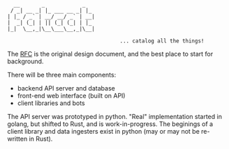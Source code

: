 
      __       _            _   
     / _| __ _| |_ ___ __ _| |_ 
    | |_ / _` | __/ __/ _` | __|
    |  _| (_| | || (_| (_| | |_ 
    |_|  \__,_|\__\___\__,_|\__|

                                        ... catalog all the things!


The [RFC](./rfc) is the original design document, and the best place to start
for background.

There will be three main components:

- backend API server and database
- front-end web interface (built on API)
- client libraries and bots

The API server was prototyped in python. "Real" implementation started in
golang, but shifted to Rust, and is work-in-progress. The beginings of a client
library and data ingesters exist in python (may or may not be re-written in
Rust).
